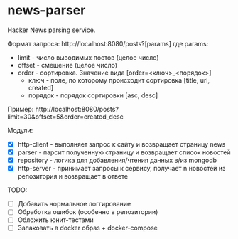 # news-parser

Hacker News parsing service.

Формат запроса:
http://localhost:8080/posts?[params]
где params:
- limit - число выводимых постов (целое число)
- offset - смещение (целое число)
- order - сортировка. Значение вида [order=<ключ>_<порядок>]
    - ключ - поле, по которому происходит сортировка [title, url, created]
    - порядок - порядок сортировки [asc, desc]

Пример:
http://localhost:8080/posts?limit=30&offset=5&order=created_desc

Модули:
- [x] http-client - выполняет запрос к сайту и возвращает страницу news
- [x] parser - парсит полученную страницу и возвращает список новостей
- [x] repository - логика для добавления/чтения данных в/из mongodb
- [x] http-server - принимает запросы к сервису, получает n новостей из репозитория и возвращает в ответе

TODO:
- [ ] Добавить нормальное логгирование
- [ ] Обработка ошибок (особенно в репозитории)
- [ ] Обложить юнит-тестами
- [ ] Запаковать в docker образ + docker-compose 